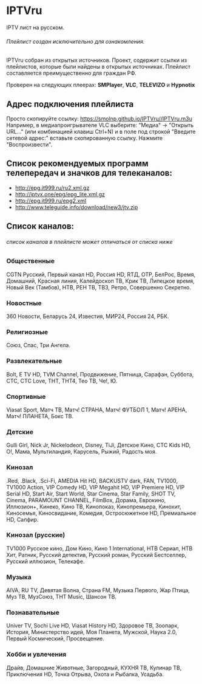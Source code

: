 # IPTVru
IPTV лист на русском.
###### Плейлист создан исключительно для ознакомления.
IPTVru собран из открытых источников. Проект, содержит ссылки из плейлистов, которые были найдены в открытых источниках. Плейлист составляется преимущественно для граждан РФ.

Проверен на следующих плеерах: **SMPlayer**, **VLC**, **TELEVIZO** и **Hypnotix**
## Адрес подключения плейлиста
Просто скопируйте ссылку: https://smolnp.github.io/IPTVru//IPTVru.m3u 
Например, в медиапроигрывателе VLC выберите: "Медиа" -> "Открыть URL..." (или комбинацией клавиш Ctrl+N) и в поле под строкой "Введите сетевой адрес:" вставьте скопированную ссылку. Нажмите "Воспроизвести".
## Список рекомендуемых программ телепередач и значков для телеканалов:
* http://epg.it999.ru/ru2.xml.gz
* http://iptvx.one/epg/epg_lite.xml.gz
* http://epg.it999.ru/epg2.xml
* http://www.teleguide.info/download/new3/jtv.zip
## Список каналов:
###### список каналов в плейлисте может отличаться от списка ниже
### Общественные
CGTN Русский, Первый канал HD, Россия HD, RTД, ОТР, БелРос, Время, Домашний, Красная линия, Калейдоскоп ТВ, Крик ТВ, Липецкое время, Новый Век (Тамбов), НТВ, РЕН ТВ, ТВ3, Ретро, Совершенно Секретно.
### Новостные
360 Новости, Беларусь 24, Известия, МИР24, Россия 24, РБК.
### Религиозные
Союз, Спас, Три Ангела.
### Развлекательные
Bolt, E TV HD, TVM Channel, Продвижение, Пятница, Сарафан, Суббота, СТС, СТС Love, ТНТ, ТНТ4, Тео ТВ, Че!, Ю.
### Спортивные
Viasat Sport, Матч ТВ, Матч! СТРАНА, Матч! ФУТБОЛ 1, Матч! АРЕНА, Матч! ПЛАНЕТА, Бокс ТВ.
### Детские
Gulli Girl, Nick Jr, Nickelodeon, Disney, TiJi, Детское Кино, СТС Kids HD, О!, Мама, Мультиландия, Карусель, Рыжий, Радость моя.
### Кинозал
.Red, .Black, .Sci-Fi, AMEDIA Hit HD, BACKUSTV dark, FAN, TV1000, TV1000 Action, VIP Comedy HD, VIP Megahit HD, VIP Premiere HD, VIP Serial HD, Start Air, Start World, Star Cinema, Star Family, SHOT TV, Cinema, PARAMOUNT CHANNEL, FilmBox, Дорама, Еврокино, Иллюзион+, Кинеко, Кино ТВ, Кинопоказ, Кинопремьера, Кинохит, Киносемья, Киносвидание, Комедия, Остросюжетное HD, Премиальное HD, Сапфир.
### Кинозал (русские)
TV1000 Русское кино, Дом Кино, Кино 1 International, НТВ Сериал, НТВ Хит, Ратник, Русский детектив, Русский роман, Русский Бестселлер, Русский иллюзион, Телекафе.
### Музыка
AIVA, RU TV, Девятая Волна, Страна FM, Музыка Первого, Жар Птица, Муз ТВ, МузСоюз, ТНТ Music, Шансон ТВ.
### Познавательные
Univer TV, Sochi Live HD, Viasat History HD, Здоровое ТВ, Зоопарк, История, Министерство идей, Моя Планета, Мужской, Наука 2.0, Первый Космический, Просвещение.
### Хобби и увлечения
Драйв, Домашние Животные, Загородный, КУХНЯ ТВ, Кулинар ТВ, Приключения HD, Точка Отрыва, Охота и Рыбалка, Усадьба.
